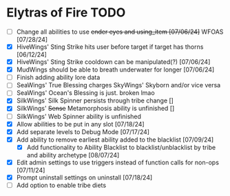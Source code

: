 # Elytras of Fire TODO

- [ ] Change all abilities to use ~~ender eyes and using_item [07/06/24]~~ WFOAS [07/28/24]
- [x] HiveWings' Sting Strike hits user before target if target has thorns [06/12/24]
- [x] HiveWings' Sting Strike cooldown can be manipulated(?) [07/06/24]
- [x] MudWings should be able to breath underwater for longer [07/06/24]
- [ ] Finish adding ability lore data
- [ ] SeaWings' True Blessing charges SkyWings' Skyborn and/or vice versa
- [ ] SeaWings' Ocean's Blessing is just. broken lmao
- [x] SilkWings' Silk Spinner persists through tribe change []
- [x] SilkWings' ~~Sense~~ Metamorphosis ability is unfinished []
- [ ] SilkWings' Web Spinner ability is unfinished
- [x] Allow abilities to be put in any slot [07/18/24]
- [x] Add separate levels to Debug Mode [07/17/24]
- [x] Add ability to remove earliest ability added to the blacklist [07/09/24]
  - [x] Add functionality to Ability Blacklist to blacklist/unblacklist by tribe and ability archetype [08/07/24]
- [x] Edit admin settings to use triggers instead of function calls for non-ops [07/11/24]
- [x] Prompt uninstall settings on uninstall [07/18/24]
- [ ] Add option to enable tribe diets
